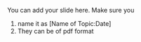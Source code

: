 You can add your slide here. Make sure you 
1. name it as [Name of Topic:Date]
2. They can be of pdf format
